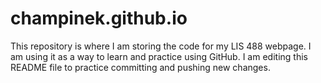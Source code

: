 # champinek.github.io
This repository is where I am storing the code for my LIS 488 webpage. I am using it as a way to learn and practice using GitHub.
I am editing this README file to practice committing and pushing new changes.
